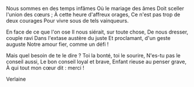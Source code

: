 Nous sommes en des temps infâmes
Où le mariage des âmes
Doit sceller l'union des cœurs ;
À cette heure d'affreux orages,
Ce n'est pas trop de deux courages
Pour vivre sous de tels vainqueurs.

En face de ce que l'on ose
Il nous siérait, sur toute chose,
De nous dresser, couple ravi
Dans l'extase austère du juste
Et proclamant, d'un geste auguste
Notre amour fier, comme un défi !

Mais quel besoin de te le dire ?
Toi la bonté, toi le sourire,
N'es-tu pas le conseil aussi,
Le bon conseil loyal et brave,
Enfant rieuse au penser grave,
À qui tout mon cœur dit : merci !

Verlaine
